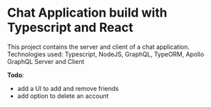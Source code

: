 # Chat Application build with Typescript and React

This project contains the server and client of a chat application.
Technologies used: Typescript, NodeJS, GraphQL, TypeORM, Apollo GraphQL Server and Client

**Todo**:
- add a UI to add and remove friends
- add option to delete an account
